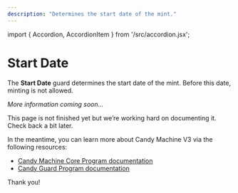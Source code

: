 ```yaml
---
description: "Determines the start date of the mint."
---
```


import { Accordion, AccordionItem } from '/src/accordion.jsx';

# Start Date

The **Start Date** guard determines the start date of the mint. Before this date, minting is not allowed.

*More information coming soon…*

This page is not finished yet but we’re working hard on documenting it. Check back a bit later.

In the meantime, you can learn more about Candy Machine V3 via the following resources:

- [Candy Machine Core Program documentation](https://github.com/metaplex-foundation/metaplex-program-library/tree/master/candy-machine-core/program)
- [Candy Guard Program documentation](https://github.com/metaplex-foundation/mpl-candy-guard)

Thank you!
